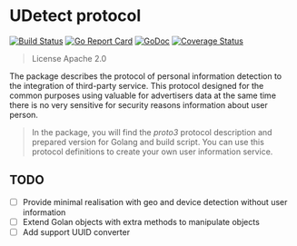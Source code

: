 # UDetect protocol

[![Build Status](https://travis-ci.org/sspserver/udetect.svg?branch=master)](https://travis-ci.org/sspserver/udetect)
[![Go Report Card](https://goreportcard.com/badge/github.com/sspserver/udetect)](https://goreportcard.com/report/github.com/sspserver/udetect)
[![GoDoc](https://godoc.org/github.com/sspserver/udetect?status.svg)](https://godoc.org/github.com/sspserver/udetect)
[![Coverage Status](https://coveralls.io/repos/github/sspserver/udetect/badge.svg)](https://coveralls.io/github/sspserver/udetect)

> License Apache 2.0

The package describes the protocol of personal information detection to the integration of third-party service.
This protocol designed for the common purposes using valuable for advertisers data at the same time there is
no very sensitive for security reasons information about user person.

> In the package, you will find the *proto3* protocol description and prepared version for Golang and build script.
> You can use this protocol definitions to create your own user information service.

## TODO

* [ ] Provide minimal realisation with geo and device detection without user information
* [ ] Extend Golan objects with extra methods to manipulate objects
* [ ] Add support UUID converter
